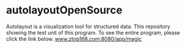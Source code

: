 # autolayoutOpenSource
Autolayout is a visualization tool for structured data. This repository showing the test unit of this program. To see the entire program, please click the link below.
<www.ztop168.com:8080/app/magic>
